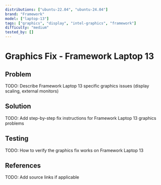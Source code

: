 ```yaml
---
distributions: ["ubuntu-22.04", "ubuntu-24.04"]
brand: "Framework"
model: ["laptop-13"]
tags: ["graphics", "display", "intel-graphics", "framework"]
difficulty: "medium"
tested_by: []
---
```


# Graphics Fix - Framework Laptop 13

## Problem

TODO: Describe Framework Laptop 13 specific graphics issues (display scaling, external monitors)

## Solution

TODO: Add step-by-step fix instructions for Framework Laptop 13 graphics problems

## Testing

TODO: How to verify the graphics fix works on Framework Laptop 13

## References

TODO: Add source links if applicable
